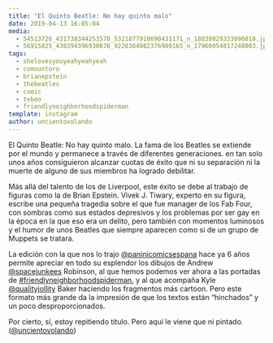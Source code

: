 ```yaml
---
title: "El Quinto Beatle: No hay quinto malo"
date: 2019-04-13 16:05:04
media: 
  - 54513726_431738344253570_5321877910690431171_n_18038029333096018.jpg
  - 56915025_438394396930676_9220364082376909165_n_17960954017248003.jpg
tags: 
  - shelovesyouyeahyeahyeah
  - comountoro
  - brianepstein
  - thebeatles
  - comic
  - tebeo
  - friendlyneighborhoodspiderman
template: instagram
author: uncientovolando
---
```


El Quinto Beatle: No hay quinto malo. 
La fama de los Beatles se extiende por el mundo y permanece a través de diferentes generaciones. en tan solo unos años consiguieron alcanzar cuotas de éxito que ni su separación ni la muerte de alguno de sus miembros ha logrado debilitar.

Más allá del talento de los de Liverpool, este éxito se debe al trabajo de figuras como la de Brian Epstein. Vivek J. Tiwary, experto en su figura, escribe una pequeña tragedia sobre el que fue manager de los Fab Four, con sombras como sus estados depresivos y los problemas por ser gay en la época en la que eso era un delito, pero también con momentos luminosos y el humor de unos Beatles que siempre aparecen como si de un grupo de Muppets se tratara.

La edición con la que nos lo trajo [@paninicomicsespana](https://instagram.com/paninicomicsespana) hace ya 6 años permite apreciar en todo su esplendor los dibujos de Andrew [@spacejunkees](https://instagram.com/spacejunkees) Robinson, al que hemos podemos ver ahora a las portadas de [#friendlyneighborhoodspiderman](/tags/friendlyneighborhoodspiderman), y  al que acompaña Kyle [@qualityjollity](https://instagram.com/qualityjollity) Baker haciendo los fragmentos más cartoon. Pero este formato más grande da la impresión de que los textos están “hinchados” y un poco desproporcionados.

Por cierto, sí, estoy repitiendo título. Pero aquí le viene que ni pintado. ([@uncientovolando](https://instagram.com/uncientovolando))







